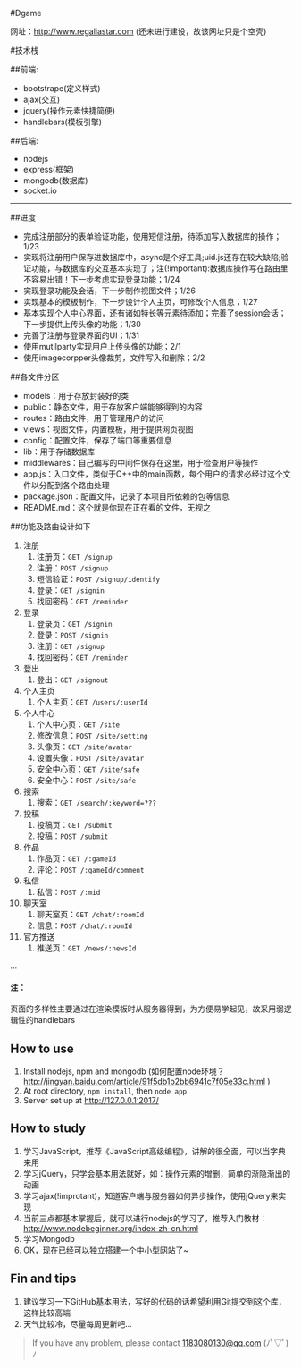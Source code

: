 #Dgame

网址：http://www.regaliastar.com (还未进行建设，故该网址只是个空壳)

#技术栈

##前端:
* bootstrape(定义样式)
* ajax(交互)
* jquery(操作元素快捷简便)
* handlebars(模板引擎)

##后端:
* nodejs
* express(框架)
* mongodb(数据库)
* socket.io

***

##进度
* 完成注册部分的表单验证功能，使用短信注册，待添加写入数据库的操作；1/23
* 实现将注册用户保存进数据库中，async是个好工具;uid.js还存在较大缺陷;验证功能，与数据库的交互基本实现了；注(!important):数据库操作写在路由里不容易出错！下一步考虑实现登录功能；1/24
* 实现登录功能及会话，下一步制作视图文件；1/26
* 实现基本的模板制作，下一步设计个人主页，可修改个人信息；1/27
* 基本实现个人中心界面，还有诸如特长等元素待添加；完善了session会话；下一步提供上传头像的功能；1/30
* 完善了注册与登录界面的UI；1/31
* 使用mutilparty实现用户上传头像的功能；2/1
* 使用imagecorpper头像裁剪，文件写入和删除；2/2

##各文件分区
* models：用于存放封装好的类
* public：静态文件，用于存放客户端能够得到的内容
* routes：路由文件，用于管理用户的访问
* views：视图文件，内置模板，用于提供网页视图
* config：配置文件，保存了端口等重要信息
* lib：用于存储数据库
* middlewares：自己编写的中间件保存在这里，用于检查用户等操作
* app.js：入口文件，类似于C++中的main函数，每个用户的请求必经过这个文件以分配到各个路由处理
* package.json：配置文件，记录了本项目所依赖的包等信息
* README.md：这个就是你现在正在看的文件，无视之

##功能及路由设计如下
1. 注册
	1. 注册页：`GET /signup`
	2. 注册：`POST /signup`
	3. 短信验证：`POST /signup/identify`
	4. 登录：`GET /signin`
	5. 找回密码：`GET /reminder`
2. 登录
	1. 登录页：`GET /signin`
	2. 登录：`POST /signin`
	3. 注册：`GET /signup`
	4. 找回密码：`GET /reminder`
3. 登出
	1. 登出：`GET /signout`
4. 个人主页
	1. 个人主页：`GET /users/:userId`
5. 个人中心
	1. 个人中心页：`GET /site`
	2. 修改信息：`POST /site/setting`
	3. 头像页：`GET /site/avatar`
	4. 设置头像：`POST /site/avatar`
	5. 安全中心页：`GET /site/safe`
	6. 安全中心：`POST /site/safe`
6. 搜索
	1. 搜索：`GET /search/:keyword=???`
7. 投稿
	1. 投稿页：`GET /submit`
	2. 投稿：`POST /submit`
8. 作品
	1. 作品页：`GET /:gameId`
	2. 评论：`POST /:gameId/comment`
9. 私信
	1. 私信：`POST /:mid`
10. 聊天室
	1. 聊天室页：`GET /chat/:roomId`
	2. 信息：`POST /chat/:roomId`
11. 官方推送
	1. 推送页：`GET /news/:newsId`

  ...

#### 注：

页面的多样性主要通过在渲染模板时从服务器得到，为方便易学起见，故采用弱逻辑性的handlebars

## How to use
1. Install nodejs, npm and mongodb
   (如何配置node环境？ http://jingyan.baidu.com/article/91f5db1b2bb6941c7f05e33c.html )
2. At root directory, `npm install`, then `node app`
3. Server set up at http://127.0.0.1:2017/

## How to study
1. 学习JavaScript，推荐《JavaScript高级编程》，讲解的很全面，可以当字典来用
2. 学习jQuery，只学会基本用法就好，如：操作元素的增删，简单的渐隐渐出的动画
3. 学习ajax(!improtant)，知道客户端与服务器如何异步操作，使用jQuery来实现
4. 当前三点都基本掌握后，就可以进行nodejs的学习了，推荐入门教材：http://www.nodebeginner.org/index-zh-cn.html
5. 学习Mongodb
6. OK，现在已经可以独立搭建一个中小型网站了~

## Fin and tips
1. 建议学习一下GitHub基本用法，写好的代码的话希望利用Git提交到这个库，这样比较高端
2. 天气比较冷，尽量每周更新吧...


> If you have any problem, please contact 1183080130@qq.com (ﾉﾟ▽ﾟ)ﾉ